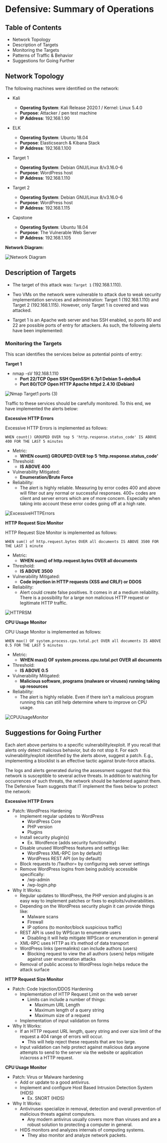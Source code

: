 # Defensive: Summary of Operations

## Table of Contents
- Network Topology
- Description of Targets
- Monitoring the Targets
- Patterns of Traffic & Behavior
- Suggestions for Going Further

## Network Topology

The following machines were identified on the network:

- Kali
  - **Operating System**: Kali Release 2020.1 / Kernel: Linux 5.4.0
  - **Purpose**: Attacker / pen test machine
  - **IP Address**: 192.168.1.90

- ELK
  - **Operating System**: Ubuntu 18.04
  - **Purpose**: Elasticsearch & Kibana Stack
  - **IP Address**: 192.168.1.100

- Target 1
  - **Operating System**: Debian GNU/Linux 8/v3.16.0-6
  - **Purpose**: WordPress host
  - **IP Address**: 192.168.1.110

- Target 2
  - **Operating System**: Debian GNU/Linux 8/v3.16.0-6
  - **Purpose**: WordPress host
  - **IP Address**: 192.168.1.115

- Capstone
  - **Operating System**: Ubuntu 18.04
  - **Purpose**: The Vulnerable Web Server
  - **IP Address**: 192.168.1.105

**Network Diagram:**

![Network Diagram](https://user-images.githubusercontent.com/85250007/174402039-a850c807-b161-4d46-8cec-198eab27dd76.png)


## Description of Targets
- The target of this attack was: `Target 1` (192.168.1.110).

- Two VMs on the network were vulnerable to attack due to weak security implementation services and administration: Target 1 (192.168.1.110) and Target 2 (192.168.1.115). However, only Target 1 is covered and was attacked.

- Target 1 is an Apache web server and has SSH enabled, so ports 80 and 22 are possible ports of entry for attackers. As such, the following alerts have been implemented:

### Monitoring the Targets
This scan identifies the services below as potential points of entry:

**Target 1**
- nmap -sV 192.168.1.110
     - **Port 22/TCP 	Open 	SSH	OpenSSH 6.7p1 Debian 5+deb8u4**
     - **Port 80/TCP 	Open 	HTTP	Apache httpd 2.4.10 (Debian)**

![Nmap Target1 ports (3)](https://user-images.githubusercontent.com/85250007/174403812-1662b68d-c5e2-4c53-ba92-76d9babeb422.png)

Traffic to these services should be carefully monitored. To this end, we have implemented the alerts below:


**Excessive HTTP Errors**

Excessive HTTP Errors is implemented as follows:

`WHEN count() GROUPED OVER top 5 'http.response.status_code' IS ABOVE 400 FOR THE LAST 5 minutes`

-  Metric: 
    - **WHEN count() GROUPED OVER top 5 ‘http.response.status_code’**
- Threshold: 
    - **IS ABOVE 400**
- Vulnerability Mitigated:
    - **Enumeration/Brute Force**
- Reliability: 
    - The alert is highly reliable. Measuring by error codes 400 and above will filter out any normal or successful responses. 400+ codes are client and server errors which are of more concern. Especially when taking into account these error codes going off at a high rate.

![ExcessiveHTTPErrors](https://user-images.githubusercontent.com/85250007/174405755-ccd74126-5e84-49f8-b570-2385d8060e59.png)

**HTTP Request Size Monitor**

HTTP Request Size Monitor is implemented as follows:

`WHEN sum() of http.request.bytes OVER all documents IS ABOVE 3500 FOR THE LAST 1 minute`

- Metric: 
    - **WHEN sum() of http.request.bytes OVER all documents**
- Threshold: 
    - **IS ABOVE 3500**
- Vulnerability Mitigated: 
    - **Code injection in HTTP requests (XSS and CRLF) or DDOS**
- Reliability:
    - Alert could create false positives. It comes in at a medium reliability. There is a possibility for a large non malicious HTTP request or legitimate HTTP traffic.

![HTTPRSM](https://user-images.githubusercontent.com/85250007/174405792-717b4e8c-6b4f-4b5e-b2f3-e492de2219a1.png)

**CPU Usage Monitor**

CPU Usage Monitor is implemented as follows:

`WHEN max() OF system.process.cpu.total.pct OVER all documents IS ABOVE 0.5 FOR THE LAST 5 minutes`

- Metric: 
    - **WHEN max() OF system.process.cpu.total.pct OVER all documents**
- Threshold: 
    - **IS ABOVE 0.5**
- Vulnerability Mitigated: 
    - **Malicious software, programs (malware or viruses) running taking up resources**
- Reliability: 
    - The alert is highly reliable. Even if there isn’t a malicious program running this can still help determine where to improve on CPU usage.

![CPUUsageMonitor](https://user-images.githubusercontent.com/85250007/174405814-ad309b1f-9592-403f-8bc8-b1a4cf99b58f.png)

## Suggestions for Going Further

Each alert above pertains to a specific vulnerability/exploit. If you recall that alerts only detect malicious behavior, but do not stop it. For each vulnerability/exploit identified by the alerts above, suggest a patch. E.g., implementing a blocklist is an effective tactic against brute-force attacks.

The logs and alerts generated during the assessment suggest that this network is susceptible to several active threats. In addition to watching for occurrences of such threats, the network should be hardened against them. The Defensive Team suggests that IT implement the fixes below to protect the network:

**Excessive HTTP Errors**
- Patch: WordPress Hardening
    - Implement regular updates to WordPress 
        - WordPress Core 
        - PHP version
        - Plugins
    - Install security plugin(s)
        - Ex. Wordfence (adds security functionality)
    - Disable unused WordPress features and settings like:
        - WordPress XML-RPC (on by default)
        - WordPress REST API (on by default)
    - Block requests to /?author=<number> by configuring web server settings
    - Remove WordPress logins from being publicly accessible specifically:
        - /wp-admin 
        - /wp-login.php
- Why It Works: 
    - Regular updates to WordPress, the PHP version and plugins is an easy way to implement patches or fixes to exploits/vulnerabilities.
    - Depending on the WordPress security plugin it can provide things like:
        - Malware scans
        - Firewall
        - IP options (to monitor/block suspicious traffic)
    - REST API is used by WPScan to enumerate users
        - Disabling it will help mitigate WPScan or enumeration in general
    - XML-RPC uses HTTP as it’s method of data transport
    - WordPress links (permalinks) can include authors (users)
        - Blocking request to view the all authors (users) helps mitigate against user enumeration attacks
    - Removal of public access to WordPress login helps reduce the attack surface

**HTTP Request Size Monitor**
- Patch: Code Injection/DDOS Hardening
    - Implementation of HTTP Request Limit on the web server
        - Limits can include a number of things:
            - Maximum URL Length
            - Maximum length of a query string
            - Maximum size of a request
    - Implementation of input validation on forms
- Why It Works: 
    - If an HTTP request URL length, query string and over size limit of the request a 404 range of errors will occur.
        - This will help reject these requests that are too large.
    - Input validation can help protect against malicious data anyone attempts to send to the server via the website or application in/across a HTTP request.

**CPU Usage Monitor**
- Patch: Virus or Malware hardening
    - Add or update to a good antivirus.
    - Implement and configure Host Based Intrusion Detection System (HIDS)
        - Ex. SNORT (HIDS)
- Why It Works: 
    - Antiviruses specialize in removal, detection and overall prevention of malicious threats against computers. 
        - Any modern antivirus usually covers more than viruses and are a robust solution to protecting a computer in general.
    - HIDS monitors and analyzes internals of computing systems. 
        - They also monitor and analyze network packets.
